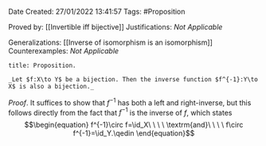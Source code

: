 <div class="topSpace"></div>

Date Created: 27/01/2022 13:41:57
Tags: #Proposition

Proved by: [[Invertible iff bijective]]
Justifications: _Not Applicable_

Generalizations: [[Inverse of isomorphism is an isomorphism]]
Counterexamples: _Not Applicable_

``` ad-Proposition
title: Proposition.

_Let $f:X\to Y$ be a bijection. Then the inverse function $f^{-1}:Y\to X$ is also a bijection._

```

_Proof_. It suffices to show that $f^{-1}$ has both a left and right-inverse, but this follows directly from the fact that $f^{-1}$ is the inverse of $f$, which states
$$\begin{equation}
    f^{-1}\circ f=\id_X\ \ \ \ \textrm{and}\ \ \ \ f\circ f^{-1}=\id_Y.\qedin
\end{equation}$$
